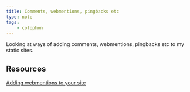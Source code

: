 ```yaml
---
title: Comments, webmentions, pingbacks etc
type: note
tags:
    - colophon
---
```


Looking at ways of adding comments, webmentions, pingbacks etc to my static sites.


## Resources 

[Adding webmentions to your site](https://rknight.me/blog/adding-webmentions-to-your-site/)